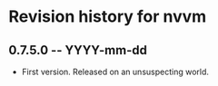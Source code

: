 # Revision history for nvvm

## 0.7.5.0  -- YYYY-mm-dd

* First version. Released on an unsuspecting world.
